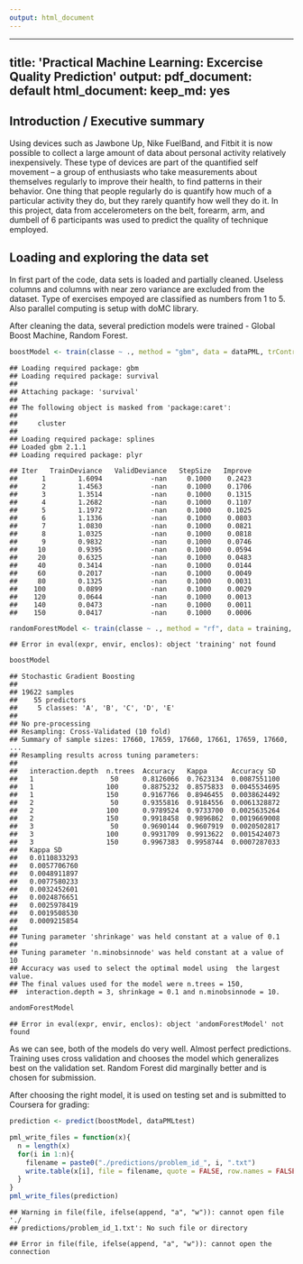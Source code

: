 ```yaml
---
output: html_document
---
```

---
title: 'Practical Machine Learning: Excercise Quality Prediction'
output:
  pdf_document: default
  html_document:
    keep_md: yes
  ---

## Introduction / Executive summary

Using devices such as Jawbone Up, Nike FuelBand, and Fitbit it is now possible to collect a large amount of data about personal activity relatively inexpensively. These type of devices are part of the quantified self movement – a group of enthusiasts who take measurements about themselves regularly to improve their health, to find patterns in their behavior. One thing that people regularly do is quantify how much of a particular activity they do, but they rarely quantify how well they do it. In this project, data from accelerometers on the belt, forearm, arm, and dumbell of 6 participants was used to predict the quality of technique employed.

## Loading and exploring the data set

In first part of the code, data sets is loaded and partially cleaned. Useless columns and columns with near zero variance are excluded from the dataset. Type of exercises empoyed are classified as numbers from 1 to 5. Also parallel computing is setup with doMC library.



After cleaning the data, several prediction models were trained - Global Boost Machine, Random Forest.


```r
boostModel <- train(classe ~ ., method = "gbm", data = dataPML, trControl = trainControl(method = "cv", number = 10, allowParallel = TRUE))
```

```
## Loading required package: gbm
## Loading required package: survival
## 
## Attaching package: 'survival'
## 
## The following object is masked from 'package:caret':
## 
##     cluster
## 
## Loading required package: splines
## Loaded gbm 2.1.1
## Loading required package: plyr
```

```
## Iter   TrainDeviance   ValidDeviance   StepSize   Improve
##      1        1.6094            -nan     0.1000    0.2423
##      2        1.4563            -nan     0.1000    0.1706
##      3        1.3514            -nan     0.1000    0.1315
##      4        1.2682            -nan     0.1000    0.1107
##      5        1.1972            -nan     0.1000    0.1025
##      6        1.1336            -nan     0.1000    0.0803
##      7        1.0830            -nan     0.1000    0.0821
##      8        1.0325            -nan     0.1000    0.0818
##      9        0.9832            -nan     0.1000    0.0746
##     10        0.9395            -nan     0.1000    0.0594
##     20        0.6325            -nan     0.1000    0.0483
##     40        0.3414            -nan     0.1000    0.0144
##     60        0.2017            -nan     0.1000    0.0049
##     80        0.1325            -nan     0.1000    0.0031
##    100        0.0899            -nan     0.1000    0.0029
##    120        0.0644            -nan     0.1000    0.0013
##    140        0.0473            -nan     0.1000    0.0011
##    150        0.0417            -nan     0.1000    0.0006
```

```r
randomForestModel <- train(classe ~ ., method = "rf", data = training, importance = T, trControl = trainControl(method = "cv", number = 10, allowParallel = TRUE))
```

```
## Error in eval(expr, envir, enclos): object 'training' not found
```

```r
boostModel
```

```
## Stochastic Gradient Boosting 
## 
## 19622 samples
##    55 predictors
##     5 classes: 'A', 'B', 'C', 'D', 'E' 
## 
## No pre-processing
## Resampling: Cross-Validated (10 fold) 
## Summary of sample sizes: 17660, 17659, 17660, 17661, 17659, 17660, ... 
## Resampling results across tuning parameters:
## 
##   interaction.depth  n.trees  Accuracy   Kappa      Accuracy SD 
##   1                   50      0.8126066  0.7623134  0.0087551100
##   1                  100      0.8875232  0.8575833  0.0045534695
##   1                  150      0.9167766  0.8946455  0.0038624492
##   2                   50      0.9355816  0.9184556  0.0061328872
##   2                  100      0.9789524  0.9733700  0.0025635264
##   2                  150      0.9918458  0.9896862  0.0019669008
##   3                   50      0.9690144  0.9607919  0.0020502817
##   3                  100      0.9931709  0.9913622  0.0015424073
##   3                  150      0.9967383  0.9958744  0.0007287033
##   Kappa SD    
##   0.0110833293
##   0.0057706760
##   0.0048911897
##   0.0077580233
##   0.0032452601
##   0.0024876651
##   0.0025978419
##   0.0019508530
##   0.0009215854
## 
## Tuning parameter 'shrinkage' was held constant at a value of 0.1
## 
## Tuning parameter 'n.minobsinnode' was held constant at a value of 10
## Accuracy was used to select the optimal model using  the largest value.
## The final values used for the model were n.trees = 150,
##  interaction.depth = 3, shrinkage = 0.1 and n.minobsinnode = 10.
```

```r
andomForestModel
```

```
## Error in eval(expr, envir, enclos): object 'andomForestModel' not found
```

As we can see, both of the models do very well. Almost perfect predictions. Training uses cross validation and chooses the model which generalizes best on the validation set. Random Forest did marginally better and is chosen for submission. 

After choosing the right model, it is used on testing set and is submitted to Coursera for grading:


```r
prediction <- predict(boostModel, dataPMLtest)

pml_write_files = function(x){
  n = length(x)
  for(i in 1:n){
    filename = paste0("./predictions/problem_id_", i, ".txt")
    write.table(x[i], file = filename, quote = FALSE, row.names = FALSE, col.names = FALSE)
  }
}
pml_write_files(prediction)
```

```
## Warning in file(file, ifelse(append, "a", "w")): cannot open file './
## predictions/problem_id_1.txt': No such file or directory
```

```
## Error in file(file, ifelse(append, "a", "w")): cannot open the connection
```

